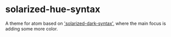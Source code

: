 # solarized-hue-syntax

A theme for atom based on ['solarized-dark-syntax'](https://github.com/atom/solarized-dark-syntax "Github Repo"), where the main focus is adding some more color.
